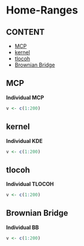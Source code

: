# Home-Ranges


## CONTENT 
 
* [MCP](#MCP)
* [kernel](#kernel)
* [tlocoh](#tlocoh)
* [Brownian Bridge](#BrownianBridge)

## MCP

**Individual MCP**  
```R
v <- c(1:200) 
```

## kernel

**Individual KDE**  
```R
v <- c(1:200) 
```

## tlocoh

**Individual TLOCOH**  
```R
v <- c(1:200) 
```

## Brownian Bridge 

**Individual BB**  
```R
v <- c(1:200) 
```
